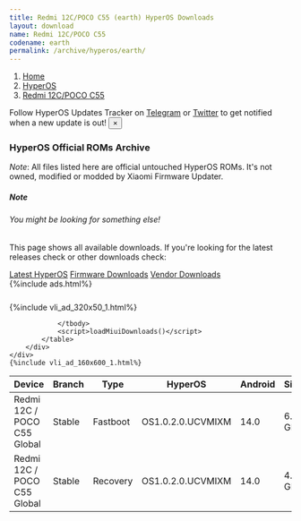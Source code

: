 ```yaml
---
title: Redmi 12C/POCO C55 (earth) HyperOS Downloads
layout: download
name: Redmi 12C/POCO C55
codename: earth
permalink: /archive/hyperos/earth/
---
```

<nav aria-label="breadcrumb">
    <ol class="breadcrumb">
        <li class="breadcrumb-item"><a href="/">Home</a></li>
        <li class="breadcrumb-item"><a href="/hyperos/">HyperOS</a></li>
        <li class="breadcrumb-item active" aria-current="page"><a href="/hyperos/earth/">Redmi 12C/POCO C55</a></li>
    </ol>
</nav>
<div class="alert alert-primary alert-dismissible fade show" role="alert">
    Follow HyperOS Updates Tracker on <a href="https://t.me/MIUIUpdatesTracker" class="alert-link">Telegram</a>
     or <a href="https://twitter.com/MiFwUpdater" class="alert-link">Twitter</a> to get notified when a new update is out!
    <button type="button" class="close" data-dismiss="alert" aria-label="Close">
        <span aria-hidden="true">&times;</span>
    </button>
</div>

### HyperOS Official ROMs Archive
*Note*: All files listed here are official untouched HyperOS ROMs. It's not owned, modified or modded by Xiaomi Firmware Updater.
<div class="card">
  <div class="card-body">
    <h5 class="card-title">Note</h5>
    <h6 class="card-subtitle mb-2 text-muted">You might be looking for something else!</h6>
    <p class="card-text">This page shows all available downloads.
     If you're looking for the latest releases check or other downloads check:</p>
    <a href="/hyperos/earth/" class="card-link">Latest HyperOS</a>
    <a href="/firmware/earth/" class="card-link">Firmware Downloads</a>
    <a href="/vendor/earth/" class="card-link">Vendor Downloads</a>
  </div>
</div>
{%include ads.html%}
<div class="row justify-content-center">
    <div class="col-10">
        <div class="table-responsive-md" style="margin-top: 25px;">
            {%include vli_ad_320x50_1.html%}
            <table id="miui" class="display dt-responsive nowrap compact table table-striped table-hover table-sm">
                <thead class="thead-dark">
                    <tr>
                        <th data-ref="device">Device</th>
                        <th data-ref="branch">Branch</th>
                        <th data-ref="type">Type</th>
                        <th data-ref="miui">HyperOS</th>
                        <th data-ref="android">Android</th>
                        <th data-ref="size">Size</th>
                        <th data-ref="size">Date</th>
                        <th data-ref="link">Link</th>
                    </tr>
                </thead>
                <tbody>
                <tr><td>Redmi 12C / POCO C55 Global</td><td>Stable</td><td>Fastboot</td><td>OS1.0.2.0.UCVMIXM</td><td>14.0</td><td>6.7 GB</td><td>2024-01-15</td><td><a href="/hyperos/earth/stable/OS1.0.2.0.UCVMIXM/">Download</a></td></tr>
<tr><td>Redmi 12C / POCO C55 Global</td><td>Stable</td><td>Recovery</td><td>OS1.0.2.0.UCVMIXM</td><td>14.0</td><td>4.2 GB</td><td>2023-12-27</td><td><a href="/hyperos/earth/stable/OS1.0.2.0.UCVMIXM/">Download</a></td></tr>

                </tbody>
                <script>loadMiuiDownloads()</script>
            </table>
        </div>
    </div>
    {%include vli_ad_160x600_1.html%}
</div>
